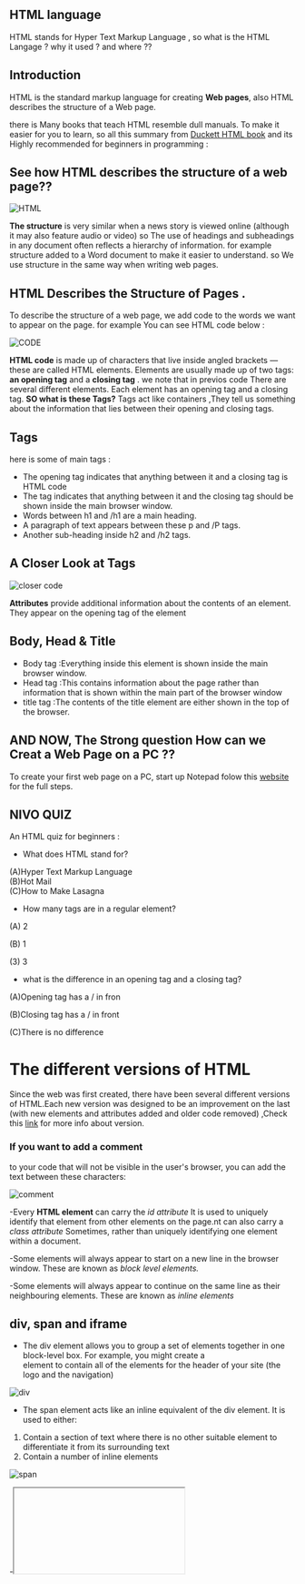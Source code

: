 ## HTML language 
HTML stands for Hyper Text Markup Language , so  what is the HTML Langage ? why it used ? and where ??
## Introduction 
HTML is the standard markup language for creating **Web pages**, also HTML describes the structure of a Web page.

there is Many books that teach HTML resemble dull manuals. To make it easier for you to learn, so all this summary from
[Duckett HTML book](http://www.htmlandcssbook.com/code-samples/) and its Highly recommended for beginners in programming :

 
 ## See how HTML describes the structure of a web page??
 
 ![HTML](https://render.fineartamerica.com/images/rendered/search/print/6.5/8/break/images-medium/2-internet-computer-code-christian-darkin.jpg)
 
 
 **The structure** is very similar when a news story is viewed online (although it may also feature audio or video) so The use of headings and
subheadings in any document often reflects a hierarchy of information. for example structure added to a Word document to make it easier to understand.  so We use
structure in the same way when writing web pages.

## HTML Describes the Structure of Pages .
To describe the structure of a web page, we add code to the words we want to appear on the page.
for example You can see HTML code below :


 ![CODE](https://tse3.mm.bing.net/th?id=OIP.y4vxXzBsVl9q2309bvLWpgHaDA&pid=Api&P=0&w=381&h=156)
 
**HTML code**  is made up of characters that live inside angled brackets — these are called HTML elements. Elements are usually made up of two tags: **an opening tag** and a **closing tag** .
we note that in previos code  There are several different elements. Each element has an opening tag and a closing tag. **SO what is these Tags?**
Tags act like containers ,They tell us  something about the information that lies between their opening and closing tags.
## Tags 
 here is some of main tags :
- The opening <html> tag indicates that anything between it and a closing </html> tag is HTML code
- The <body> tag indicates that anything between it and the closing </body> tag should be shown inside the main browser window.
- Words between h1 and /h1 are a main heading.
- A paragraph of text appears between these p and /P tags.
- Another sub-heading inside h2 and /h2 tags.
 
## A Closer Look at Tags 
![closer code](https://tse3.mm.bing.net/th?id=OIP.NPBAkO5y-2yIzHg2nZGlCgHaBM&pid=Api&P=0&w=515&h=83)


**Attributes** provide additional information about the contents of an element. They appear on the opening tag of the element


## Body, Head & Title
- Body tag :Everything inside this element is shown inside the main browser window.
- Head tag :This contains information about the page rather than information that is shown within the main part of the browser window
- title tag :The contents of the title element are either shown in the top of the browser.

## AND NOW, The Strong question How can we Creat a Web Page on a PC ??
To create your first web page on a PC, start up Notepad folow this [website](https://tutorialsclass.com/exercise/create-webpage-in-html-using-notepad/#:~:text=Steps%20to%20Create%20a%20Webpage%20in%20HTML%20using,5%3A%20View%20the%20HTML%20Page%20using%20Browser.%20) for the full steps.


## NIVO QUIZ 

An HTML quiz for beginners :

- What does HTML stand for?  
                                  
(A)Hyper Text Markup Language                                      
(B)Hot Mail                                                        
(C)How to Make Lasagna  

-  How many tags are in a regular element?
 
  (A) 2 

  (B) 1

  (3) 3

- what is the difference in an opening tag and a closing tag?

(A)Opening tag has a / in fron

(B)Closing tag has a / in front

(C)There is no difference


# The different versions of HTML
Since the web was first created, there have been several different versions of HTML.Each new version was designed
to be an improvement on the last (with new elements and attributes added and older code removed) ,Check this [link](https://www.educba.com/versions-of-html/) for more info about version.
### If you want to add a comment 
to your code that will not be visible in the user's browser, you can add the text between these characters:

![comment](https://tse4.mm.bing.net/th?id=OIP.1ksoMc7QiwENBwGfrGWFRgHaCo&pid=Api&P=0&w=461&h=165)

-Every **HTML element** can carry the *id attribute* It is used to uniquely identify that element from other elements on the page.nt can also carry a *class attribute*
Sometimes, rather than uniquely identifying one element within a document.

-Some elements will always appear to start on a new line in the browser window. These are known as *block level elements.*

-Some elements will always appear to continue on the same line as their neighbouring elements. These are known as *inline elements*

## div, span and iframe

- <div> The div element allows you to group a set of elements together in one block-level box. For example, you might create a <div> element to contain all of the elements for the header of your site (the logo and the navigation)



![div](https://tse4.mm.bing.net/th?id=OIP.I-tsImYHluMVYr22NK9ztQHaFj&pid=Api&P=0&w=213&h=161)

- <span>  The span element acts like an inline equivalent of the div element. It is used to either:
 
1. Contain a section of text where there is no other suitable element to differentiate it from its surrounding text
2. Contain a number of inline elements

![span](https://tse3.mm.bing.net/th?id=OIP.tPbj61nu4qOU1JypoBZdugAAAA&pid=Api&P=0&w=300&h=300)
 
-<iframe> An iframe is like a little window that has been cut into your page — and in that window you can see another page. The term iframe is an abbreviation of inline frame.
 There are afew attributes that you will need to know to use it:
 
 
1. **src** :
The src attribute specifies the
URL of the page to show in the
frame.

2. **height**:
The height attribute specifies
the height of the iframe in pixels.

3. **width**:
The width attribute specifies
the width of the iframe in pixels.

- The <meta> tag allows you to supply all kinds of
information about your web page.

![meta](https://tse2.mm.bing.net/th?id=OIP.81-aJ_zpLlk5rJisoydljAAAAA&pid=Api&P=0&w=256&h=181)

- Escape characters are used to include special
characters in your pages such as <, >, and ©

# NIVO QUIZ 
1. where is the meta tag only found?

A. The last page

B. The home page

C. The second page

2. The  div tag defines a (     ) in an HTML document **Fill it** 


# HTML 5 LAYOUT 

HTML5 is introducing a new set of
elements that help define the structure of
a page.

- HTML5 introduces a new set of elements that allow you to divide up the
parts of a page

![HTML5](https://tse4.mm.bing.net/th?id=OIP.Ac0ljqN79Ucdi_HBEQIjkAHaFl&pid=Api&P=0&w=207&h=157)

-The new HTML5 elements Indicate the purpose of
different parts of a web page and help to describe
its structure.

-To make HTML5 elements work in Internet Explorer 8
(and older versions of IE), extra JavaScript is needed,
which is available free from Google


# 




 



















 















